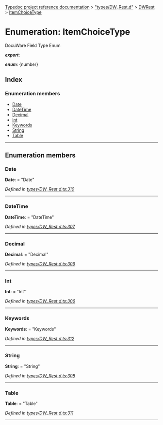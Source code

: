 [Typedoc project reference documentation](../README.md) > ["types/DW_Rest.d"](../modules/_types_dw_rest_d_.md) > [DWRest](../modules/_types_dw_rest_d_.dwrest.md) > [ItemChoiceType](../enums/_types_dw_rest_d_.dwrest.itemchoicetype.md)

# Enumeration: ItemChoiceType

DocuWare Field Type Enum

*__export__*: 

*__enum__*: {number}

## Index

### Enumeration members

* [Date](_types_dw_rest_d_.dwrest.itemchoicetype.md#date)
* [DateTime](_types_dw_rest_d_.dwrest.itemchoicetype.md#datetime)
* [Decimal](_types_dw_rest_d_.dwrest.itemchoicetype.md#decimal)
* [Int](_types_dw_rest_d_.dwrest.itemchoicetype.md#int)
* [Keywords](_types_dw_rest_d_.dwrest.itemchoicetype.md#keywords)
* [String](_types_dw_rest_d_.dwrest.itemchoicetype.md#string)
* [Table](_types_dw_rest_d_.dwrest.itemchoicetype.md#table)

---

## Enumeration members

<a id="date"></a>

###  Date

**Date**:  = "Date"

*Defined in [types/DW_Rest.d.ts:310](https://github.com/DocuWare/REST-Sample-TS/blob/0222c3e/src/types/DW_Rest.d.ts#L310)*

___
<a id="datetime"></a>

###  DateTime

**DateTime**:  = "DateTime"

*Defined in [types/DW_Rest.d.ts:307](https://github.com/DocuWare/REST-Sample-TS/blob/0222c3e/src/types/DW_Rest.d.ts#L307)*

___
<a id="decimal"></a>

###  Decimal

**Decimal**:  = "Decimal"

*Defined in [types/DW_Rest.d.ts:309](https://github.com/DocuWare/REST-Sample-TS/blob/0222c3e/src/types/DW_Rest.d.ts#L309)*

___
<a id="int"></a>

###  Int

**Int**:  = "Int"

*Defined in [types/DW_Rest.d.ts:306](https://github.com/DocuWare/REST-Sample-TS/blob/0222c3e/src/types/DW_Rest.d.ts#L306)*

___
<a id="keywords"></a>

###  Keywords

**Keywords**:  = "Keywords"

*Defined in [types/DW_Rest.d.ts:312](https://github.com/DocuWare/REST-Sample-TS/blob/0222c3e/src/types/DW_Rest.d.ts#L312)*

___
<a id="string"></a>

###  String

**String**:  = "String"

*Defined in [types/DW_Rest.d.ts:308](https://github.com/DocuWare/REST-Sample-TS/blob/0222c3e/src/types/DW_Rest.d.ts#L308)*

___
<a id="table"></a>

###  Table

**Table**:  = "Table"

*Defined in [types/DW_Rest.d.ts:311](https://github.com/DocuWare/REST-Sample-TS/blob/0222c3e/src/types/DW_Rest.d.ts#L311)*

___


